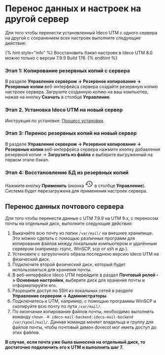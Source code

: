 # Перенос данных и настроек на другой сервер

Для того чтобы перенести установленный Ideco UTM с одного сервера на другой с сохранением всех настроек выполните следующие действия:

{% hint style="info" %}
Восстановить бэкап настроек в Ideco UTM 8.0 можно только с версии 7.9.9 Build 176.
{% endhint %}

### Этап 1: Копирование резервных копий с сервера

В разделе **Управление сервером -> Резервное копирование -> Резервные копии** веб-интерфейса сервера создайте резервную копию настроек сервера. Загрузите созданную копию на ваш компьютер, нажав на кнопку **Скачать** в столбце **Управление**.

### Этап 2. Установка Ideco UTM на новый сервер

Инструкция по установке: [Процесс установки](../../installation/installation-process.md).

### Этап 3: Перенос резервных копий на новый сервер

В разделе **Управление сервером -> Резервное копирование -> Резервные копии** веб-интерфейса сервера нажмите кнопку добавления резервной копии -> **Загрузить из файла** и выберите выгруженный на первом этапе бэкап.

### Этап 4: Восстановление БД из резервных копий

Нажмите кнопку **Применить** (иконка ![manage-backup.png](../../.gitbook/assets/manage-backup.png) в столбце **Управление**). Система будет перезагружена для применения настроек сервера.

## Перенос данных почтового сервера

Для того чтобы перенести данные с UTM 7.9.9 на UTM 9.x, с переносом почты на отдельный диск, выполните следующие действия:

1. Выкачайте всю почту из папки `/var/mail/` на внешнее хранилище. Это можно сделать с помощью различных программ для копирования файлов между локальным компьютером и удалённым сервером (например: rsync, WinSCP, scp от ssh и др.).
2. Установите с загрузочного образа последнюю версию Ideco UTM на физический диск.
3. Подключите второй физический диск, который будет использоваться для хранения почты.
4. В веб-интерфейсе Ideco UTM перейдите в раздел **Почтовый релей -> Основные настройки**, выберите диск для хранения почты и отформатируйте его.
5. Разрешите доступ по SSH из локальных сетей в разделе **Управление сервером -> Администраторы**.
6. Подключитесь к UTM, например, с помощью программы WinSCP и скопируйте всю почту по пути `/var/mail/`.
7. По окончании копирования файлов почты, необходимо выполнить команду `chown -R ideco-mail-backend:ideco-mail-backend /var/spool/mail/`. Данная команда меняет владельца и группу для файлов почты, чтобы почтовый демон dovecot мог иметь доступ до этих файлов.

**В случае, если почта уже была вынесена на отдельный диск, то достаточно подключить его к UTM и выполнить шаг 7.**
